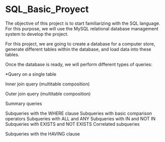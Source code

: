 # SQL_Basic_Proyect


The objective of this project is to start familiarizing with the SQL language. For this purpose, we will use the MySQL relational database management system to develop the project.

For this project, we are going to create a database for a computer store, generate different tables within the database, and load data into these tables.

Once the database is ready, we will perform different types of queries:

 *Query on a single table
  
  Inner join query (multitable composition)
  
  Outer join query (multitable composition)
  
  Summary queries
  
  Subqueries with the WHERE clause
    Subqueries with basic comparison operators
    Subqueries with ALL and ANY
    Subqueries with IN and NOT IN
    Subqueries with EXISTS and NOT EXISTS
    Correlated subqueries
    
  Subqueries with the HAVING clause
